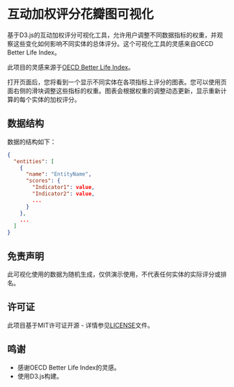 # 互动加权评分花瓣图可视化

基于D3.js的互动加权评分可视化工具，允许用户调整不同数据指标的权重，并观察这些变化如何影响不同实体的总体评分。这个可视化工具的灵感来自OECD Better Life Index。

此项目的灵感来源于[OECD Better Life Index](https://www.oecdbetterlifeindex.org/)。

打开页面后，您将看到一个显示不同实体在各项指标上评分的图表。您可以使用页面右侧的滑块调整这些指标的权重。图表会根据权重的调整动态更新，显示重新计算的每个实体的加权评分。

## 数据结构

数据的结构如下：

```json
{
  "entities": [
    {
      "name": "EntityName",
      "scores": {
        "Indicator1": value,
        "Indicator2": value,
        ...
      }
    },
    ...
  ]
}
```


## 免责声明

此可视化使用的数据为随机生成，仅供演示使用，不代表任何实体的实际评分或排名。

## 许可证

此项目基于MIT许可证开源 - 详情参见[LICENSE](LICENSE)文件。

## 鸣谢

- 感谢OECD Better Life Index的灵感。
- 使用D3.js构建。
